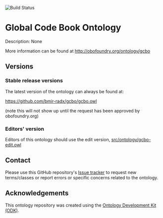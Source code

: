 
![Build Status](https://github.com/bmir-radx/gcbo/actions/workflows/qc.yml/badge.svg)
# Global Code Book Ontology

Description: None

More information can be found at http://obofoundry.org/ontology/gcbo

## Versions

### Stable release versions

The latest version of the ontology can always be found at:

https://github.com/bmir-radx/gcbo/gcbo.owl

(note this will not show up until the request has been approved by obofoundry.org)

### Editors' version

Editors of this ontology should use the edit version, [src/ontology/gcbo-edit.owl](src/ontology/gcbo-edit.owl)

## Contact

Please use this GitHub repository's [Issue tracker](https://github.com/bmir-radx/gcbo/issues) to request new terms/classes or report errors or specific concerns related to the ontology.

## Acknowledgements

This ontology repository was created using the [Ontology Development Kit (ODK)](https://github.com/INCATools/ontology-development-kit).

